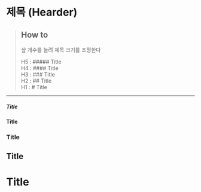 # 제목 (Hearder)


> ## How to
> 
> 샾 개수를 늘려 제목 크기를 조정한다  
> 
> H5 : ##### Title </br>
> H4 : #### Title </br>
> H3 : ### Title </br>
> H2 : ## Title </br>
> H1 : # Title </br>
----
##### Title
#### Title
### Title
## Title
# Title